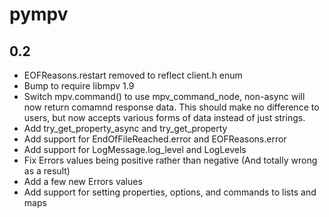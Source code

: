 pympv
=====

## 0.2

- EOFReasons.restart removed to reflect client.h enum
- Bump to require libmpv 1.9
- Switch mpv.command() to use mpv_command_node, non-async will now return comamnd response data.
  This should make no difference to users, but now accepts various forms of data instead of just strings.
- Add try_get_property_async and try_get_property
- Add support for EndOfFileReached.error and EOFReasons.error
- Add support for LogMessage.log_level and LogLevels
- Fix Errors values being positive rather than negative (And totally wrong as a result)
- Add a few new Errors values
- Add support for setting properties, options, and commands to lists and maps
